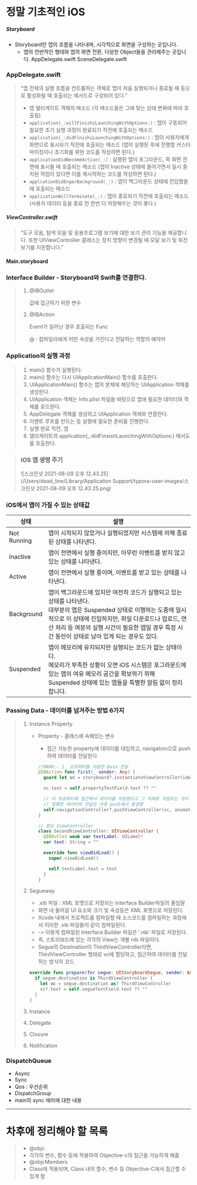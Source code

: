 # 정말 기초적인 iOS

##### Storyboard

- Storyboard란 앱의 흐름을 나타내며, 시각적으로 화면을 구성하는 곳입니다.
	- 앱의 전반적인 형태와 앱의 화면 전환, 다양한 Object들을 관리해주는 곳입니다.
	AppDelegate.swift
	SceneDelegate.swift
	
	
### AppDelegate.swift

> "앱 전체의 실행 흐름을 컨트롤하는 객체로 앱이 처음 실행되거나 종료될 때 등으로 활성화될 때 호출되는 메서드로 구성되어 있다."
>
> - 앱 델리게이트 객체의 메소드 (각 메소드들은 그에 맞는 상태 변화에 따라 호출됨)
> - `application(_:willFinishiLaunchingWithOptions:)` : 앱이 구동되어 필요한 초기 실행 과정이 완료되기 직전에 호출되는 메소드
> - `application(_:didFinishiLaunchingWithOptions:)` : 앱이 사용자에게 화면으로 표시되기 직전에 호출되는 메소드 (앱이 실행된 후에 진행할 커스터마이징이나 초기화를 위한 코드를 작성하면 된다.)
> - `applicationDidBecomeActive(_:)` : 실행된 앱이 포그라운드, 즉 화면 전면에 표시될 때 호출되는 메소드 (앱이 Inactive 상태에 들어가면서 일시 중지된 작업이 있다면 이를 재시작하는 코드를 작성하면 된다.)
> - `applcationDidEngerBackground(_:)` : 앱이 백그라운드 상태에 진입했을 때 호출되는 메소드
> - `applicationWillTerminate(_:)` : 앱이 종료되기 직전에 호출되는 메소드 (사용자 데이터 등을 종료 전 한번 더 저장해두는 것이 좋다.)



##### ViewController.swift
> “도구 모음, 탐색 모음 및 응용프로그램 보기에 대한 보기 관리 기능을 제공합니다. 또한 UIViewController 클래스는 장치 방향이 변경될 때 모달 보기 및 회전 보기를 지원합니다.”

#### Main.storyboard



### Interface Builder - Storyboard와 Swift를 연결한다.

> 1. @IBOutlet
>
>    값에 접근하기 위한 변수
>
> 2. @IBAction
>
>    Event가 일어난 경우 호출되는 Func
>
>    
>
>    @ : 컴파일러에게 어떤 속성을 가진다고 전달하는 역할의 예약어



### Application의 실행 과정

> 1. main() 함수가 실행된다.
> 2. main() 함수는 다시 UIApplicationMain() 함수를 호출한다.
> 3. UIApplicationMain() 함수는 앱의 본체에 해당하는 UIApplication 객체를 생성한다.
> 4. UIApplication 객체는 Info.plist 파일을 바탕으로 앱에 필요한 데이터와 객체를 로드한다.
> 5. AppDelegate 객체를 생성하고 UIApplication 객체와 연결한다.
> 6. 이벤트 루프를 만드는 등 실행에 필요한 준비를 진행한다.
> 7. 실행 완료 직전, 앱 
> 8. 델리게이트의 application(_:didFinsishLaunchingWithOptions:) 메서도를 호출한다.

> ### iOS 앱 생명 주기
>
> ![스크린샷 2021-08-09 오후 12.43.25](/Users/dead_line/Library/Application Support/typora-user-images/스크린샷 2021-08-09 오후 12.43.25.png)



### iOS에서 앱이 가질 수 있는 상태값

| 상태        | 설명                                                         |
| ----------- | ------------------------------------------------------------ |
| Not Running | 앱이 시작되지 않았거나 실행되었지만 시스템에 의해 종료된 상태를 나타낸다. |
| Inactive    | 앱이 전면에서 실행 중이지만, 아무런 이벤트를 받지 않고 있는 상태를 나타낸다. |
| Active      | 앱이 전면에서 실행 중이며, 이벤트를 받고 있는 상태를 나타낸다. |
| Background  | 앱이 백그라운드에 있지만 여전히 코드가 실행되고 있는 상태를 나타낸다. <br />대부분의 앱은 Suspended 상태로 이행하는 도중에 일시적으로 이 상태에 진입하지만, 파일 다운로드나 업로드, 연산 처리 등 여분의 실행 시간이 필요한 앱일 경우 특정 시간 동안이 상태로 남아 있게 되는 경우도 있다. |
| Suspended   | 앱이 메모리에 유지되지만 실행되는 코드가 없는 상태이다. <br />메모리가 부족한 상황이 오면 iOS 시스템은 포그라운드에 있는 앱의 여유 메모리 공간을 확보하기 위해 Suspended 상태에 있는 앱들을 특별한 알림 없이 정리합니다. |



### Passing Data - 데이터를 넘겨주는 방법 6가지

> 1. Instance Property
>
>    - Property - 클래스에 속해있는 변수
>
>      - 접근 가능한 property에 데이터를 대입하고, navigation으로 push하여 데이터를 전달한다.
>
>      ```Swift
>      //MARK:- 1. 프로퍼티를 이용한 Data 전달
>      @IBAction func first(_ sender: Any) {
>        guard let vc = storyboard?.instantiateViewController(identifier: "secondViewController") as? SecondViewController else { return }
>   
>        vc.text = self.propertyTextField.text ?? ""
>   
>        // 이 프로퍼티에 접근해서 데이터를 저장했다고 그 자체로 저장되는 것이 아니라,
>        // 정확한 데이터의 전달은 이후 push에서 발생함
>        self.navigationController?.pushViewController(vc, animated: true)
>      }
>      ```
>
>      ```Swift
>      // 받는 ViewController
>      class SecondViewController: UIViewController {
>        @IBOutlet weak var textLabel: UILabel!
>        var text: String = ""
>   
>        override func viewDidLoad() {
>          super.viewDidLoad()
>   
>          self.textLabel.text = text
>        }
>      }
>      ```
>
> 2. Segueway
>
>    - .xib 파일 : XML 포맷으로 저장되는 Interface Builder파일의 줄임말
>    - 화면 내 들어갈 UI 요소와 크기 및 속성등은 XML 포맷으로 저장된다.
>    - Xcode 내에서 프로젝트를 컴파일할 때 소스코드를 컴파일하는 과정에서 이러한 .xib 파일들이 같이 컴파일된다.
>    - -> 이렇게 컴파일된 Interface Builder 파일은 '.nib' 파일로 저장된다.
>    - 즉, 스토리보드에 있는 각각의 View는 개별 nib 파일이다.
>    - Segue의 Destination이 ThirdViewController라면, ThirdViewController 형태로 vc에 할당하고, 접근하여 데이터를 전달하는 방식의 코드
>
>    
>
>    ```Swift
>    override func prepare(for segue: UIStoryboardSegue, sender: Any) {
>      if segue.destination is ThirdViewController {
>        let vc = segue.destination as? ThirdViewController
>        vc?.text = self.segueTextField.text ?? ""
>      }
>    }
>    ```
>
> 3. Instance
>
> 4. Delegate
>
> 5. Closure
>
> 6. Notification



### DispatchQueue

- Async
- Sync
- Qos : 우선순위
- DispatchGroup
- main의 sync 에러에 대한 내용
----
# 차후에 정리해야 할 목록
> - @objc
> - 각각의 변수, 함수 등에 적용하여 Objective-c의 접근을 가능하게 해줌
> - @objcMembers
> - Class에 적용되며, Class 내의 함수, 변수 등 Objective-C에서 접근할 수 있게 함

